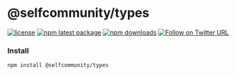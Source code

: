 @selfcommunity/types
=============

[![license](https://img.shields.io/badge/license-MIT-blue.svg)](https://github.com/selfcommunity/community-js/blob/master/LICENSE)
[![npm latest package](https://img.shields.io/npm/v/@selfcommunity/types/latest.svg)](https://www.npmjs.com/package/@selfcommunity/types)
[![npm downloads](https://img.shields.io/npm/dm/@selfcommunity/types.svg)](https://www.npmjs.com/package/@selfcommunity/types)
[![Follow on Twitter URL](https://img.shields.io/twitter/url/https/twitter.com/community_self.svg?style=social&label=Follow%20%40SelfCommunity)](https://twitter.com/community_self)


### Install

`npm install @selfcommunity/types`
